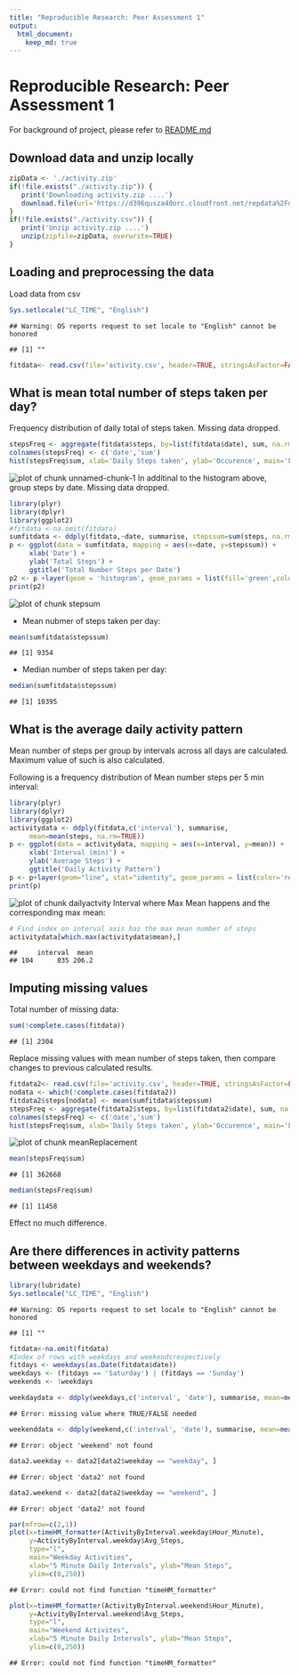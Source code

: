```yaml
---
title: "Reproducible Research: Peer Assessment 1"
output: 
  html_document:
    keep_md: true
---
```


# Reproducible Research: Peer Assessment 1
For background of project, please refer to [README.md](https://github.com/linearregression/RepData_PeerAssessment1/blob/master/README.md)

## Download data and unzip locally

```r
zipData <- './activity.zip'
if(!file.exists("./activity.zip")) {
   print('Downloading activity.zip ....')   
   download.file(url='https://d396qusza40orc.cloudfront.net/repdata%2Fdata%2Factivity.zip', destfile=zipData, method='curl')
}
if(!file.exists("./activity.csv")) {
   print('Unzip activity.zip ....')  
   unzip(zipfile=zipData, overwrite=TRUE)
}
```
## Loading and preprocessing the data
Load data from csv

```r
Sys.setlocale("LC_TIME", "English")
```

```
## Warning: OS reports request to set locale to "English" cannot be honored
```

```
## [1] ""
```

```r
fitdata<- read.csv(file='activity.csv', header=TRUE, stringsAsFactor=FALSE, na.strings = "NA", colClasses=c("integer", "Date", "integer"))
```
## What is mean total number of steps taken per day?

Frequency distribution of daily total of steps taken. Missing data dropped.


```r
stepsFreq <- aggregate(fitdata$steps, by=list(fitdata$date), sum, na.rm=TRUE)
colnames(stepsFreq) <- c('date','sum')
hist(stepsFreq$sum, xlab='Daily Steps taken', ylab='Occurence', main='Frequency distribution of daily total number of steps', col='cyan')
```

![plot of chunk unnamed-chunk-1](figure/unnamed-chunk-1.png) 
In additinal to the histogram above, group steps by date. Missing data dropped.

```r
library(plyr)
library(dplyr)
library(ggplot2)
#fitdata <-na.omit(fitdata)
sumfitdata <- ddply(fitdata,~date, summarise, stepssum=sum(steps, na.rm=TRUE)) 
p <- ggplot(data = sumfitdata, mapping = aes(x=date, y=stepssum)) +
     xlab('Date') +
     ylab('Total Steps') +
     ggtitle('Total Number Steps per Date')
p2 <- p +layer(geom = 'histogram', geom_params = list(fill='green',color = 'steelblue'), stat = 'identity', stat_params = list(binwidth=5))
print(p2)
```

![plot of chunk stepsum](figure/stepsum.png) 
 - Mean nubmer of steps taken per day:

```r
mean(sumfitdata$stepssum)
```

```
## [1] 9354
```
 - Median number of steps taken per day:


```r
median(sumfitdata$stepssum)
```

```
## [1] 10395
```

## What is the average daily activity pattern

Mean number of steps per group by intervals across all days are calculated.
Maximum value of such is also calculated. 

Following is a frequency distribution of Mean number steps per 5 min interval:


```r
library(plyr)
library(dplyr)
library(ggplot2)
activitydata <- ddply(fitdata,c('interval'), summarise, 
     mean=mean(steps, na.rm=TRUE)) 
p <- ggplot(data = activitydata, mapping = aes(x=interval, y=mean)) +
     xlab('Interval (min)') +
     ylab('Average Steps') +
     ggtitle('Daily Activity Pattern') 
p <- p+layer(geom="line", stat="identity", geom_params = list(color='red'))
print(p)
```

![plot of chunk dailyactvity](figure/dailyactvity.png) 
Interval where Max Mean happens and the corresponding max mean:


```r
# Find index on interval axis has the max mean number of steps
activitydata[which.max(activitydata$mean),]
```

```
##     interval  mean
## 104      835 206.2
```

## Imputing missing values

Total number of missing data:


```r
sum(!complete.cases(fitdata))
```

```
## [1] 2304
```
Replace missing values with mean number of steps taken, 
then compare changes to previous calculated results.


```r
fitdata2<- read.csv(file='activity.csv', header=TRUE, stringsAsFactor=FALSE, na.strings = "NA", colClasses=c("integer", "Date", "integer"))
nodata <- which(!complete.cases(fitdata2))
fitdata2$steps[nodata] <- mean(sumfitdata$stepssum)
stepsFreq <- aggregate(fitdata2$steps, by=list(fitdata2$date), sum, na.rm=TRUE)
colnames(stepsFreq) <- c('date','sum')
hist(stepsFreq$sum, xlab='Daily Steps taken', ylab='Occurence', main='Frequency distribution of daily total number of steps with Missing Value as Mean', col='cyan')
```

![plot of chunk meanReplacement](figure/meanReplacement.png) 

```r
mean(stepsFreq$sum)
```

```
## [1] 362668
```

```r
median(stepsFreq$sum)
```

```
## [1] 11458
```
Effect no much difference.


## Are there differences in activity patterns between weekdays and weekends?


```r
library(lubridate)
Sys.setlocale("LC_TIME", "English")
```

```
## Warning: OS reports request to set locale to "English" cannot be honored
```

```
## [1] ""
```

```r
fitdata<-na.omit(fitdata)
#Index of rows with weekdays and weekendsrespectively
fitdays <- weekdays(as.Date(fitdata$date))
weekdays <- (fitdays == 'Saturday') | (fitdays == 'Sunday')
weekends <- !weekdays

weekdaydata <- ddply(weekdays,c('interval', 'date'), summarise, mean=mean(steps))
```

```
## Error: missing value where TRUE/FALSE needed
```

```r
weekenddata <- ddply(weekend,c('interval', 'date'), summarise, mean=mean(steps))
```

```
## Error: object 'weekend' not found
```

```r
data2.weekday <- data2[data2$weekday == "weekday", ]
```

```
## Error: object 'data2' not found
```

```r
data2.weekend <- data2[data2$weekday == "weekend", ]
```

```
## Error: object 'data2' not found
```

```r
par(mfrow=c(2,1))
plot(x=timeHM_formatter(ActivityByInterval.weekday$Hour_Minute),
     y=ActivityByInterval.weekday$Avg_Steps, 
     type="l", 
     main="Weekday Activities", 
     xlab="5 Minute Daily Intervals", ylab="Mean Steps", 
     ylim=c(0,250))
```

```
## Error: could not find function "timeHM_formatter"
```

```r
plot(x=timeHM_formatter(ActivityByInterval.weekend$Hour_Minute),
     y=ActivityByInterval.weekend$Avg_Steps, 
     type="l",
     main="Weekend Activites", 
     xlab="5 Minute Daily Intervals", ylab="Mean Steps",
     ylim=c(0,250))
```

```
## Error: could not find function "timeHM_formatter"
```


